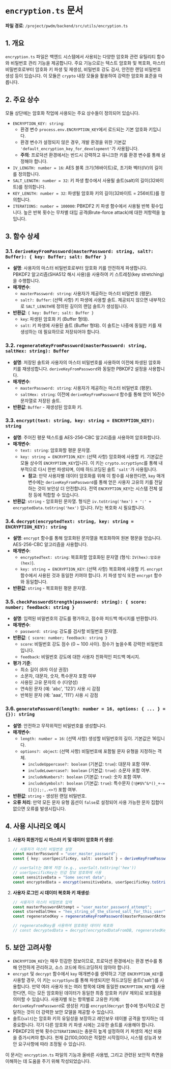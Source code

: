 # `encryption.ts` 문서

**파일 경로**: `/project/pwdm/backend/src/utils/encryption.ts`

## 1. 개요

`encryption.ts` 파일은 백엔드 시스템에서 사용되는 다양한 암호화 관련 유틸리티 함수와 비밀번호 관리 기능을 제공합니다. 주요 기능으로는 텍스트 암호화 및 복호화, 마스터 비밀번호로부터 암호화 키 파생 및 재생성, 비밀번호 강도 검사, 안전한 랜덤 비밀번호 생성 등이 있습니다. 이 모듈은 `crypto` 내장 모듈을 활용하여 강력한 암호화 표준을 따릅니다.

## 2. 주요 상수

모듈 상단에는 암호화 작업에 사용되는 주요 상수들이 정의되어 있습니다.

-   `ENCRYPTION_KEY: string`: 
    -   환경 변수 `process.env.ENCRYPTION_KEY`에서 로드되는 기본 암호화 키입니다.
    -   환경 변수가 설정되지 않은 경우, 개발 환경을 위한 기본값 `'default_encryption_key_for_development'`가 사용됩니다.
    -   **주의**: 프로덕션 환경에서는 반드시 강력하고 유니크한 키를 환경 변수를 통해 설정해야 합니다.
-   `IV_LENGTH: number = 16`: AES 블록 크기(16바이트)로, 초기화 벡터(IV)의 길이를 정의합니다.
-   `SALT_LENGTH: number = 32`: 키 파생 함수에서 사용될 솔트(salt)의 길이(32바이트)를 정의합니다.
-   `KEY_LENGTH: number = 32`: 파생될 암호화 키의 길이(32바이트 = 256비트)를 정의합니다.
-   `ITERATIONS: number = 100000`: PBKDF2 키 파생 함수에서 사용될 반복 횟수입니다. 높은 반복 횟수는 무차별 대입 공격(Brute-force attack)에 대한 저항력을 높입니다.

## 3. 함수 상세

### 3.1. `deriveKeyFromPassword(masterPassword: string, salt?: Buffer): { key: Buffer; salt: Buffer }`

-   **설명**: 사용자의 마스터 비밀번호로부터 암호화 키를 안전하게 파생합니다. PBKDF2 알고리즘(SHA512 해시 사용)을 사용하여 키 스트레칭(key stretching)을 수행합니다.
-   **매개변수**:
    -   `masterPassword: string`: 사용자가 제공하는 마스터 비밀번호 (평문).
    -   `salt?: Buffer`: (선택 사항) 키 파생에 사용할 솔트. 제공되지 않으면 내부적으로 `SALT_LENGTH`에 정의된 길이의 랜덤 솔트가 생성됩니다.
-   **반환값**: `{ key: Buffer; salt: Buffer }`
    -   `key`: 파생된 암호화 키 (Buffer 형태).
    -   `salt`: 키 파생에 사용된 솔트 (Buffer 형태). 이 솔트는 나중에 동일한 키를 재생성하는 데 필요하므로 저장되어야 합니다.

### 3.2. `regenerateKeyFromPassword(masterPassword: string, saltHex: string): Buffer`

-   **설명**: 저장된 솔트와 사용자의 마스터 비밀번호를 사용하여 이전에 파생된 암호화 키를 재생성합니다. `deriveKeyFromPassword`와 동일한 PBKDF2 설정을 사용합니다.
-   **매개변수**:
    -   `masterPassword: string`: 사용자가 제공하는 마스터 비밀번호 (평문).
    -   `saltHex: string`: 이전에 `deriveKeyFromPassword` 함수를 통해 얻어 16진수 문자열로 저장된 솔트.
-   **반환값**: `Buffer` - 재생성된 암호화 키.

### 3.3. `encrypt(text: string, key: string = ENCRYPTION_KEY): string`

-   **설명**: 주어진 평문 텍스트를 AES-256-CBC 알고리즘을 사용하여 암호화합니다.
-   **매개변수**:
    -   `text: string`: 암호화할 평문 문자열.
    -   `key: string = ENCRYPTION_KEY`: (선택 사항) 암호화에 사용할 키. 기본값은 모듈 상수의 `ENCRYPTION_KEY`입니다. 이 키는 `crypto.scryptSync`를 통해 내부적으로 다시 한번 파생되며, 이때 하드코딩된 솔트 `'salt'`가 사용됩니다.
        -   **참고**: 만약 사용자별 데이터 암호화를 위해 이 함수를 사용한다면, `key` 매개변수에는 `deriveKeyFromPassword`를 통해 얻은 사용자 고유의 키를 전달하는 것이 보안상 더 안전합니다. 전역 `ENCRYPTION_KEY`는 시스템 전체 설정 등에 적합할 수 있습니다.
-   **반환값**: `string` - 암호화된 문자열. 형식은 `iv.toString('hex') + ':' + encryptedData.toString('hex')` 입니다. IV는 복호화 시 필요합니다.

### 3.4. `decrypt(encryptedText: string, key: string = ENCRYPTION_KEY): string`

-   **설명**: `encrypt` 함수를 통해 암호화된 문자열을 복호화하여 원본 평문을 얻습니다. AES-256-CBC 알고리즘을 사용합니다.
-   **매개변수**:
    -   `encryptedText: string`: 복호화할 암호화된 문자열 (형식: `IV(hex):암호문(hex)`).
    -   `key: string = ENCRYPTION_KEY`: (선택 사항) 복호화에 사용할 키. `encrypt` 함수에서 사용된 것과 동일한 키여야 합니다. 키 파생 방식 또한 `encrypt` 함수와 동일합니다.
-   **반환값**: `string` - 복호화된 평문 문자열.

### 3.5. `checkPasswordStrength(password: string): { score: number; feedback: string }`

-   **설명**: 입력된 비밀번호의 강도를 평가하고, 점수와 피드백 메시지를 반환합니다.
-   **매개변수**:
    -   `password: string`: 강도를 검사할 비밀번호 문자열.
-   **반환값**: `{ score: number; feedback: string }`
    -   `score`: 비밀번호 강도 점수 (0 ~ 100 사이). 점수가 높을수록 강력한 비밀번호입니다.
    -   `feedback`: 비밀번호 강도에 대한 사용자 친화적인 피드백 메시지.
-   **평가 기준**:
    -   최소 길이 (8자 이상 권장)
    -   소문자, 대문자, 숫자, 특수문자 포함 여부
    -   사용된 고유 문자의 수 (다양성)
    -   연속된 문자 (예: 'abc', '123') 사용 시 감점
    -   반복된 문자 (예: 'aaa', '111') 사용 시 감점

### 3.6. `generatePassword(length: number = 16, options: { ... } = {}): string`

-   **설명**: 안전하고 무작위적인 비밀번호를 생성합니다.
-   **매개변수**:
    -   `length: number = 16`: (선택 사항) 생성할 비밀번호의 길이. 기본값은 16입니다.
    -   `options?: object`: (선택 사항) 비밀번호에 포함될 문자 유형을 지정하는 객체.
        -   `includeUppercase?: boolean` (기본값: `true`): 대문자 포함 여부.
        -   `includeLowercase?: boolean` (기본값: `true`): 소문자 포함 여부.
        -   `includeNumbers?: boolean` (기본값: `true`): 숫자 포함 여부.
        -   `includeSymbols?: boolean` (기본값: `true`): 특수문자 (`!@#$%^&*()_+-=[]{}|;:,.<>?`) 포함 여부.
-   **반환값**: `string` - 생성된 랜덤 비밀번호.
-   **오류 처리**: 만약 모든 문자 유형 옵션이 `false`로 설정되어 사용 가능한 문자 집합이 없으면 오류를 발생시킵니다.

## 4. 사용 시나리오 예시

1.  **사용자 회원가입 시 마스터 키 및 데이터 암호화 키 생성**:
    ```typescript
    // 사용자가 마스터 비밀번호 설정
    const masterPassword = "user_master_password";
    const { key: userSpecificKey, salt: userSalt } = deriveKeyFromPassword(masterPassword);
    
    // userSalt는 DB에 저장 (e.g., userSalt.toString('hex'))
    // userSpecificKey는 민감 정보 암호화에 사용
    const sensitiveData = "Some secret data";
    const encryptedData = encrypt(sensitiveData, userSpecificKey.toString('hex')); // 실제 사용 시 key 타입을 일관성 있게 관리 필요
    ```

2.  **사용자 로그인 시 데이터 복호화 키 재생성**:
    ```typescript
    // 사용자가 마스터 비밀번호 입력
    const masterPasswordAttempt = "user_master_password_attempt";
    const storedSaltHex = "hex_string_of_the_stored_salt_for_this_user";
    const regeneratedKey = regenerateKeyFromPassword(masterPasswordAttempt, storedSaltHex);
    
    // regeneratedKey를 사용하여 암호화된 데이터 복호화
    // const decryptedData = decrypt(encryptedDataFromDB, regeneratedKey.toString('hex'));
    ```

## 5. 보안 고려사항

-   `ENCRYPTION_KEY`는 매우 민감한 정보이므로, 프로덕션 환경에서는 환경 변수를 통해 안전하게 관리하고, 소스 코드에 하드코딩하지 않아야 합니다.
-   `encrypt` 및 `decrypt` 함수에서 `key` 매개변수를 생략하고 기본 `ENCRYPTION_KEY`를 사용할 경우, 이 키는 `scryptSync`를 통해 파생되지만 하드코딩된 솔트('salt')를 사용합니다. 만약 여러 사용자 또는 여러 항목에 대해 동일한 `ENCRYPTION_KEY`를 사용한다면, 이는 모든 암호화된 데이터가 동일한 최종 암호화 키(IV 제외)로 보호됨을 의미할 수 있습니다. 사용자별 또는 항목별로 고유한 키(예: `deriveKeyFromPassword`로 생성된 키)를 `encrypt`/`decrypt` 함수에 명시적으로 전달하는 것이 더 강력한 보안 모델을 제공할 수 있습니다.
-   솔트(`salt`)는 암호화 키의 유일성을 보장하고 레인보우 테이블 공격을 방지하는 데 중요합니다. 각기 다른 암호화 키 파생 시에는 고유한 솔트를 사용해야 합니다.
-   PBKDF2의 반복 횟수(`ITERATIONS`)는 충분히 높게 설정하여 키 파생의 계산 비용을 증가시켜야 합니다. 현재 값(100,000)은 적절한 시작점이나, 시스템 성능과 보안 요구사항에 따라 조정될 수 있습니다.

이 문서는 `encryption.ts` 파일의 기능과 올바른 사용법, 그리고 관련된 보안적 측면을 이해하는 데 도움을 주기 위해 작성되었습니다.

